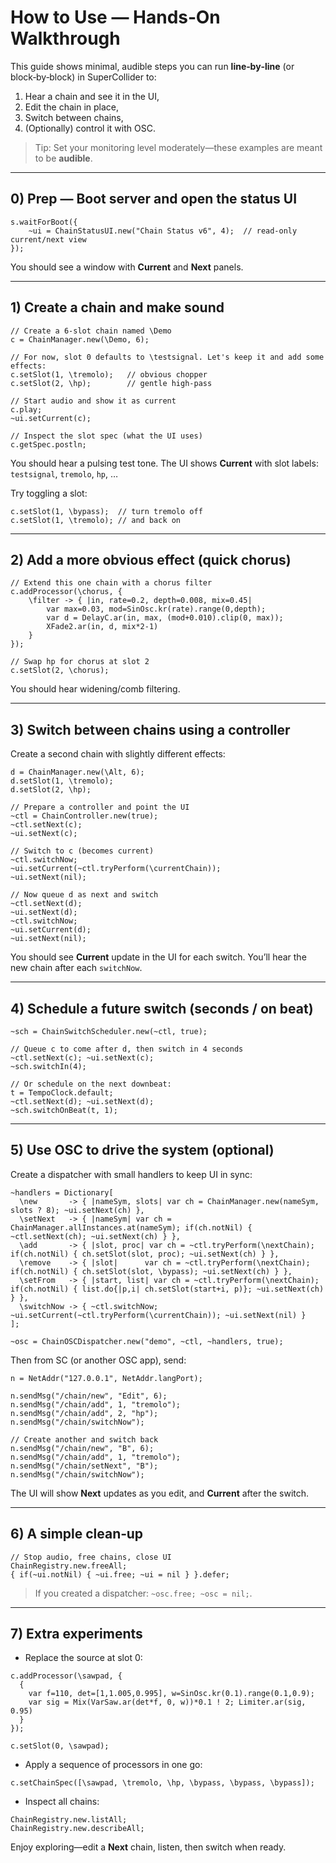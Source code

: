 # How to Use — Hands‑On Walkthrough

This guide shows minimal, audible steps you can run **line‑by‑line** (or block‑by‑block) in SuperCollider to:

1. Hear a chain and see it in the UI,
2. Edit the chain in place,
3. Switch between chains,
4. (Optionally) control it with OSC.

> Tip: Set your monitoring level moderately—these examples are meant to be **audible**.

---

## 0) Prep — Boot server and open the status UI

```supercollider
s.waitForBoot({
    ~ui = ChainStatusUI.new("Chain Status v6", 4);  // read-only current/next view
});
```

You should see a window with **Current** and **Next** panels.

---

## 1) Create a chain and make sound

```supercollider
// Create a 6-slot chain named \Demo
c = ChainManager.new(\Demo, 6);

// For now, slot 0 defaults to \testsignal. Let's keep it and add some effects:
c.setSlot(1, \tremolo);   // obvious chopper
c.setSlot(2, \hp);        // gentle high-pass

// Start audio and show it as current
c.play;
~ui.setCurrent(c);

// Inspect the slot spec (what the UI uses)
c.getSpec.postln;
```

You should hear a pulsing test tone. The UI shows **Current** with slot labels: `testsignal`, `tremolo`, `hp`, …

Try toggling a slot:

```supercollider
c.setSlot(1, \bypass);  // turn tremolo off
c.setSlot(1, \tremolo); // and back on
```

---

## 2) Add a more obvious effect (quick chorus)

```supercollider
// Extend this one chain with a chorus filter
c.addProcessor(\chorus, {
    \filter -> { |in, rate=0.2, depth=0.008, mix=0.45|
        var max=0.03, mod=SinOsc.kr(rate).range(0,depth);
        var d = DelayC.ar(in, max, (mod+0.010).clip(0, max));
        XFade2.ar(in, d, mix*2-1)
    }
});

// Swap hp for chorus at slot 2
c.setSlot(2, \chorus);
```

You should hear widening/comb filtering.

---

## 3) Switch between chains using a controller

Create a second chain with slightly different effects:

```supercollider
d = ChainManager.new(\Alt, 6);
d.setSlot(1, \tremolo);
d.setSlot(2, \hp);

// Prepare a controller and point the UI
~ctl = ChainController.new(true);
~ctl.setNext(c);
~ui.setNext(c);

// Switch to c (becomes current)
~ctl.switchNow;
~ui.setCurrent(~ctl.tryPerform(\currentChain));
~ui.setNext(nil);

// Now queue d as next and switch
~ctl.setNext(d);
~ui.setNext(d);
~ctl.switchNow;
~ui.setCurrent(d);
~ui.setNext(nil);
```

You should see **Current** update in the UI for each switch. You’ll hear the new chain after each `switchNow`.

---

## 4) Schedule a future switch (seconds / on beat)

```supercollider
~sch = ChainSwitchScheduler.new(~ctl, true);

// Queue c to come after d, then switch in 4 seconds
~ctl.setNext(c); ~ui.setNext(c);
~sch.switchIn(4);

// Or schedule on the next downbeat:
t = TempoClock.default;
~ctl.setNext(d); ~ui.setNext(d);
~sch.switchOnBeat(t, 1);
```

---

## 5) Use OSC to drive the system (optional)

Create a dispatcher with small handlers to keep UI in sync:

```supercollider
~handlers = Dictionary[
  \new       -> { |nameSym, slots| var ch = ChainManager.new(nameSym, slots ? 8); ~ui.setNext(ch) },
  \setNext   -> { |nameSym| var ch = ChainManager.allInstances.at(nameSym); if(ch.notNil) { ~ctl.setNext(ch); ~ui.setNext(ch) } },
  \add       -> { |slot, proc| var ch = ~ctl.tryPerform(\nextChain); if(ch.notNil) { ch.setSlot(slot, proc); ~ui.setNext(ch) } },
  \remove    -> { |slot|      var ch = ~ctl.tryPerform(\nextChain); if(ch.notNil) { ch.setSlot(slot, \bypass); ~ui.setNext(ch) } },
  \setFrom   -> { |start, list| var ch = ~ctl.tryPerform(\nextChain); if(ch.notNil) { list.do{|p,i| ch.setSlot(start+i, p)}; ~ui.setNext(ch) } },
  \switchNow -> { ~ctl.switchNow; ~ui.setCurrent(~ctl.tryPerform(\currentChain)); ~ui.setNext(nil) }
];

~osc = ChainOSCDispatcher.new("demo", ~ctl, ~handlers, true);
```

Then from SC (or another OSC app), send:

```supercollider
n = NetAddr("127.0.0.1", NetAddr.langPort);

n.sendMsg("/chain/new", "Edit", 6);
n.sendMsg("/chain/add", 1, "tremolo");
n.sendMsg("/chain/add", 2, "hp");
n.sendMsg("/chain/switchNow");

// Create another and switch back
n.sendMsg("/chain/new", "B", 6);
n.sendMsg("/chain/add", 1, "tremolo");
n.sendMsg("/chain/setNext", "B");
n.sendMsg("/chain/switchNow");
```

The UI will show **Next** updates as you edit, and **Current** after the switch.

---

## 6) A simple clean‑up

```supercollider
// Stop audio, free chains, close UI
ChainRegistry.new.freeAll;
{ if(~ui.notNil) { ~ui.free; ~ui = nil } }.defer;
```

> If you created a dispatcher: `~osc.free; ~osc = nil;`.

---

## 7) Extra experiments

- Replace the source at slot 0:

```supercollider
c.addProcessor(\sawpad, {
  {
    var f=110, det=[1,1.005,0.995], w=SinOsc.kr(0.1).range(0.1,0.9);
    var sig = Mix(VarSaw.ar(det*f, 0, w))*0.1 ! 2; Limiter.ar(sig, 0.95)
  }
});

c.setSlot(0, \sawpad);
```

- Apply a sequence of processors in one go:

```supercollider
c.setChainSpec([\sawpad, \tremolo, \hp, \bypass, \bypass, \bypass]);
```

- Inspect all chains:

```supercollider
ChainRegistry.new.listAll;
ChainRegistry.new.describeAll;
```

Enjoy exploring—edit a **Next** chain, listen, then switch when ready.
